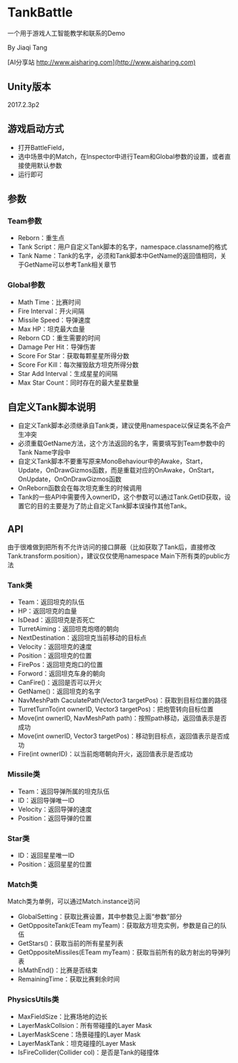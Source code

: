 # TankBattle
一个用于游戏人工智能教学和联系的Demo

By Jiaqi Tang

[AI分享站 http://www.aisharing.com](http://www.aisharing.com)

## Unity版本

2017.2.3p2

## 游戏启动方式

- 打开BattleField，
- 选中场景中的Match，在Inspector中进行Team和Global参数的设置，或者直接使用默认参数
- 运行即可

## 参数

### Team参数
- Reborn：重生点
- Tank Script：用户自定义Tank脚本的名字，namespace.classname的格式
- Tank Name：Tank的名字，必须和Tank脚本中GetName的返回值相同，关于GetName可以参考Tank相关章节

### Global参数
- Math Time：比赛时间
- Fire Interval：开火间隔
- Missile Speed：导弹速度
- Max HP：坦克最大血量
- Reborn CD：重生需要的时间
- Damage Per Hit：导弹伤害
- Score For Star：获取每颗星星所得分数
- Score For Kill：每次摧毁敌方坦克所得分数
- Star Add Interval：生成星星的间隔
- Max Star Count：同时存在的最大星星数量

## 自定义Tank脚本说明

- 自定义Tank脚本必须继承自Tank类，建议使用namespace以保证类名不会产生冲突
- 必须重载GetName方法，这个方法返回的名字，需要填写到Team参数中的Tank Name字段中
- 自定义Tank脚本不要重写原来MonoBehaviour中的Awake，Start，Update，OnDrawGizmos函数，而是重载对应的OnAwake，OnStart，OnUpdate，OnOnDrawGizmos函数
- OnReborn函数会在每次坦克重生的时候调用
- Tank的一些API中需要传入ownerID，这个参数可以通过Tank.GetID获取，设置它的目的主要是为了防止自定义Tank脚本误操作其他Tank。

## API

由于很难做到把所有不允许访问的接口屏蔽（比如获取了Tank后，直接修改Tank.transform.position），建议仅仅使用namespace Main下所有类的public方法

### Tank类
- Team：返回坦克的队伍
- HP：返回坦克的血量
- IsDead：返回坦克是否死亡
- TurretAiming：返回坦克炮塔的朝向
- NextDestination：返回坦克当前移动的目标点
- Velocity：返回坦克的速度
- Position：返回坦克的位置
- FirePos：返回坦克炮口的位置
- Forword：返回坦克车身的朝向
- CanFire()：返回是否可以开火
- GetName()：返回坦克的名字
- NavMeshPath CaculatePath(Vector3 targetPos)：获取到目标位置的路径
- TurretTurnTo(int ownerID, Vector3 targetPos)：把炮管转向目标位置
- Move(int ownerID, NavMeshPath path)：按照path移动，返回值表示是否成功
- Move(int ownerID, Vector3 targetPos)：移动到目标点，返回值表示是否成功
- Fire(int ownerID)：以当前炮塔朝向开火，返回值表示是否成功

### Missile类
- Team：返回导弹所属的坦克队伍
- ID：返回导弹唯一ID
- Velocity：返回导弹的速度
- Position：返回导弹的位置

### Star类
- ID：返回星星唯一ID
- Position：返回星星的位置

### Match类

Match类为单例，可以通过Match.instance访问

- GlobalSetting：获取比赛设置，其中参数见上面“参数”部分
- GetOppositeTank(ETeam myTeam)：获取敌方坦克实例，参数是自己的队伍
- GetStars()：获取当前的所有星星列表
- GetOppositeMissiles(ETeam myTeam)：获取当前所有的敌方射出的导弹列表
- IsMathEnd()：比赛是否结束
- RemainingTime：获取比赛剩余时间

### PhysicsUtils类

- MaxFieldSize：比赛场地的边长
- LayerMaskCollsion：所有带碰撞的Layer Mask
- LayerMaskScene：场景碰撞的Layer Mask
- LayerMaskTank：坦克碰撞的Layer Mask
- IsFireCollider(Collider col)：是否是Tank的碰撞体

